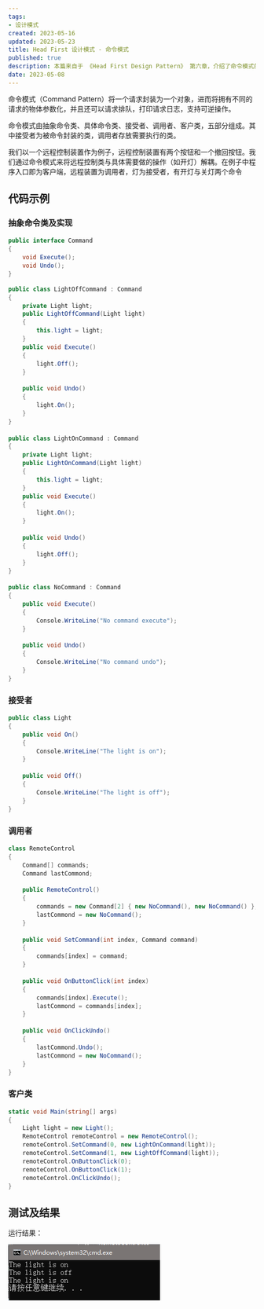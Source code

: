 ```yaml
---
tags:
- 设计模式
created: 2023-05-16
updated: 2023-05-23
title: Head First 设计模式 - 命令模式
published: true
description: 本篇来自于 《Head First Design Pattern》 第六章，介绍了命令模式的定义及运用。
date: 2023-05-08
---
```


命令模式（Command Pattern）将一个请求封装为一个对象，进而将拥有不同的请求的物体参数化，并且还可以请求排队，打印请求日志，支持可逆操作。

命令模式由抽象命令类、具体命令类、接受者、调用者、客户类，五部分组成。其中接受者为被命令封装的类，调用者存放需要执行的类。

我们以一个远程控制装置作为例子，远程控制装置有两个按钮和一个撤回按钮。我们通过命令模式来将远程控制类与具体需要做的操作（如开灯）解耦。在例子中程序入口即为客户端，远程装置为调用者，灯为接受者，有开灯与关灯两个命令

## 代码示例

### 抽象命令类及实现

```cs 抽象命令类
public interface Command
{
    void Execute();
    void Undo();
}
```

```cs 命令类实现
public class LightOffCommand : Command
{
    private Light light;
    public LightOffCommand(Light light)
    {
        this.light = light;
    }
    public void Execute()
    {
        light.Off();
    }

    public void Undo()
    {
        light.On();
    }
}

public class LightOnCommand : Command
{
    private Light light;
    public LightOnCommand(Light light)
    {
        this.light = light;
    }
    public void Execute()
    {
        light.On();
    }

    public void Undo()
    {
        light.Off();
    }
}

public class NoCommand : Command
{
    public void Execute()
    {
        Console.WriteLine("No command execute");
    }

    public void Undo()
    {
        Console.WriteLine("No command undo");
    }
}
```

### 接受者

```cs 灯
public class Light
{
    public void On()
    {
        Console.WriteLine("The light is on");
    }

    public void Off()
    {
        Console.WriteLine("The light is off");
    }
}
```

### 调用者

```cs 远程控制
class RemoteControl
{
    Command[] commands;
    Command lastCommond;

    public RemoteControl()
    {
        commands = new Command[2] { new NoCommand(), new NoCommand() };
        lastCommond = new NoCommand();
    }

    public void SetCommand(int index, Command command)
    {
        commands[index] = command;
    }

    public void OnButtonClick(int index)
    {
        commands[index].Execute();
        lastCommond = commands[index];
    }

    public void OnClickUndo()
    {
        lastCommond.Undo();
        lastCommond = new NoCommand();
    }
}
```

### 客户类

```cs 函数入口
static void Main(string[] args)
{
    Light light = new Light();
    RemoteControl remoteControl = new RemoteControl();
    remoteControl.SetCommand(0, new LightOnCommand(light));
    remoteControl.SetCommand(1, new LightOffCommand(light));
    remoteControl.OnButtonClick(0);
    remoteControl.OnButtonClick(1);
    remoteControl.OnClickUndo();
}
```

## 测试及结果

运行结果：

![命令模式测试结果](/Ch%2006%20the%20Command%20Pattern/2019-02-02-23-26-25.png)